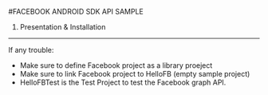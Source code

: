 #FACEBOOK ANDROID SDK API SAMPLE

1) Presentation & Installation
----------------------------------
If any trouble:
* Make sure to define Facebook project as a library proeject
* Make sure to link Facebook project to HelloFB (empty sample project)
* HelloFBTest is the Test Project to test the Facebook graph API.


